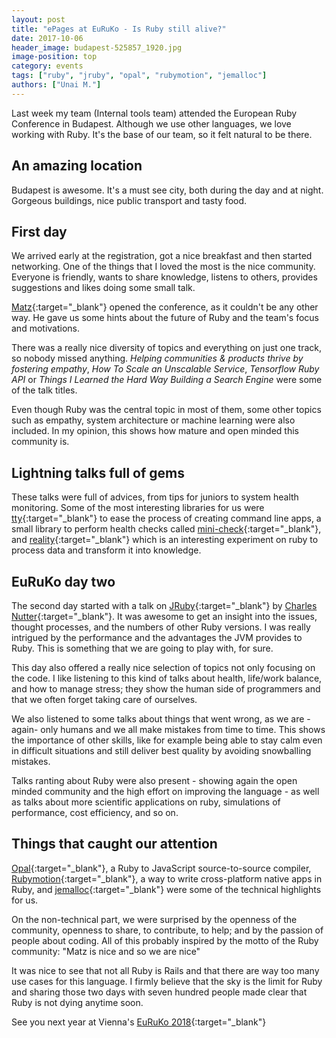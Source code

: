 ```yaml
---
layout: post
title: "ePages at EuRuKo - Is Ruby still alive?"
date: 2017-10-06
header_image: budapest-525857_1920.jpg
image-position: top
category: events
tags: ["ruby", "jruby", "opal", "rubymotion", "jemalloc"]
authors: ["Unai M."]
---
```


Last week my team (Internal tools team) attended the European Ruby Conference in Budapest. Although we use other languages, we love working with Ruby. It's the base of our team, so it felt natural to be there.

## An amazing location

Budapest is awesome. It's a must see city, both during the day and at night. Gorgeous buildings, nice public transport and tasty food.

## First day

We arrived early at the registration, got a nice breakfast and then started networking. One of the things that I loved the most is the nice community. Everyone is friendly, wants to share knowledge, listens to others, provides suggestions and likes doing some small talk.

[Matz](https://github.com/matz){:target="_blank"} opened the conference, as it couldn't be any other way. He gave us some hints about the future of Ruby and the team's focus and motivations.

There was a really nice diversity of topics and everything on just one track, so nobody missed anything. *Helping communities & products thrive by fostering empathy*, *How To Scale an Unscalable Service*, *Tensorflow Ruby API* or *Things I Learned the Hard Way Building a Search Engine* were some of the talk titles.

Even though Ruby was the central topic in most of them, some other topics such as empathy, system architecture or machine learning were also included. In my opinion, this shows how mature and open minded this community is.

## Lightning talks full of gems

These talks were full of advices, from tips for juniors to system health monitoring. Some of the most interesting libraries for us were [tty](https://github.com/piotrmurach/tty){:target="_blank"} to ease the process of creating command line apps, a small library to perform health checks called [mini-check](https://github.com/workshare/mini-check){:target="_blank"}, and [reality](https://github.com/molybdenum-99/reality){:target="_blank"}  which is an interesting experiment on ruby to process data and transform it into knowledge.

## EuRuKo day two

The second day started with a talk on [JRuby](http://jruby.org/){:target="_blank"} by [Charles Nutter](https://github.com/headius){:target="_blank"}. It was awesome to get an insight into the issues, thought processes, and the numbers of other Ruby versions. I was really intrigued by the performance and the advantages the JVM provides to Ruby. This is something that we are going to play with, for sure.

This day also offered a really nice selection of topics not only focusing on the code. I like listening to this kind of talks about health, life/work balance, and how to manage stress; they show the human side of programmers and that we often forget taking care of ourselves.

We also listened to some talks about things that went wrong, as we are -again- only humans and we all make mistakes from time to time. This shows the importance of other skills, like for example being able to stay calm even in difficult situations and still deliver best quality by avoiding snowballing mistakes.

Talks ranting about Ruby were also present - showing again the open minded community and the high effort on improving the language - as well as talks about more scientific applications on ruby, simulations of performance, cost efficiency, and so on.

## Things that caught our attention

[Opal](https://github.com/opal/opal){:target="_blank"}, a Ruby to JavaScript source-to-source compiler, [Rubymotion](http://www.rubymotion.com/){:target="_blank"}, a way to write cross-platform native apps in Ruby, and [jemalloc](https://github.com/jemalloc/jemalloc){:target="_blank"} were some of the technical highlights for us.

On the non-technical part, we were surprised by the openness of the community, openness to share, to contribute, to help; and by the passion of people about coding. All of this probably inspired by the motto of the Ruby community: "Matz is nice and so we are nice"

It was nice to see that not all Ruby is Rails and that there are way too many use cases for this language. I firmly believe that the sky is the limit for Ruby and sharing those two days with seven hundred people made clear that Ruby is not dying anytime soon.

See you next year at Vienna's [EuRuKo 2018](https://euruko.org/){:target="_blank"}
